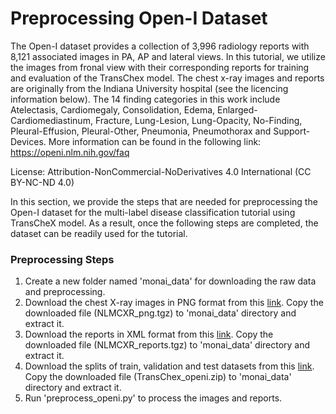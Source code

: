 # Preprocessing Open-I Dataset

The Open-I dataset provides a collection of 3,996 radiology reports 
with 8,121 associated images in PA, AP and lateral views. In this tutorial, we utilize the images from fronal view with their corresponding reports for training and 
evaluation of the TransChex model. The chest x-ray images and reports are originally from the Indiana University hospital (see the licencing information below). 
The 14 finding categories in this work include Atelectasis, Cardiomegaly, Consolidation, Edema, Enlarged-Cardiomediastinum, Fracture, Lung-Lesion, Lung-Opacity, No-Finding, Pleural-Effusion, Pleural-Other, Pneumonia, Pneumothorax and Support-Devices. More information can be found in the following link:      
https://openi.nlm.nih.gov/faq

License: Attribution-NonCommercial-NoDerivatives 4.0 International (CC BY-NC-ND 4.0)

In this section, we provide the steps that are needed for preprocessing the Open-I dataset for
the multi-label disease classification tutorial using TransCheX model. As a result, once the following steps are
completed, the dataset can be readily used for the tutorial. 

### Preprocessing Steps
1) Create a new folder named 'monai_data' for downloading the raw data and preprocessing. 
2) Download the chest X-ray images in PNG format from this [link](https://openi.nlm.nih.gov/imgs/collections/NLMCXR_png.tgz). Copy the downloaded file (NLMCXR_png.tgz)
to 'monai_data' directory and extract it. 
3) Download the reports in XML format from this [link](https://openi.nlm.nih.gov/imgs/collections/NLMCXR_reports.tgz). Copy the downloaded file (NLMCXR_reports.tgz)
to 'monai_data' directory and extract it.
4) Download the splits of train, validation and test datasets from this [link](https://drive.google.com/u/1/uc?id=1_CThgwbDQPeTrr2Gvi6zflqr32_5t87j&export=download). Copy the downloaded file (TransChex_openi.zip)
to 'monai_data' directory and extract it.
5) Run 'preprocess_openi.py' to process the images and reports.  

